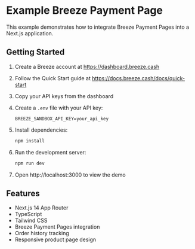 # Example Breeze Payment Page

This example demonstrates how to integrate Breeze Payment Pages into a Next.js application.

## Getting Started

1. Create a Breeze account at https://dashboard.breeze.cash
2. Follow the Quick Start guide at https://docs.breeze.cash/docs/quick-start
3. Copy your API keys from the dashboard
4. Create a `.env` file with your API key:

   ```
   BREEZE_SANDBOX_API_KEY=your_api_key
   ```

5. Install dependencies:
   ```bash
   npm install
   ```
6. Run the development server:
   ```bash
   npm run dev
   ```
7. Open http://localhost:3000 to view the demo

## Features

- Next.js 14 App Router
- TypeScript
- Tailwind CSS
- Breeze Payment Pages integration
- Order history tracking
- Responsive product page design
